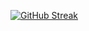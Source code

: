 [![GitHub Streak](https://streak-stats.demolab.com?user=Aadameqq&theme=tokyonight&hide_border=true&border_radius=4.7)](https://git.io/streak-stats)
